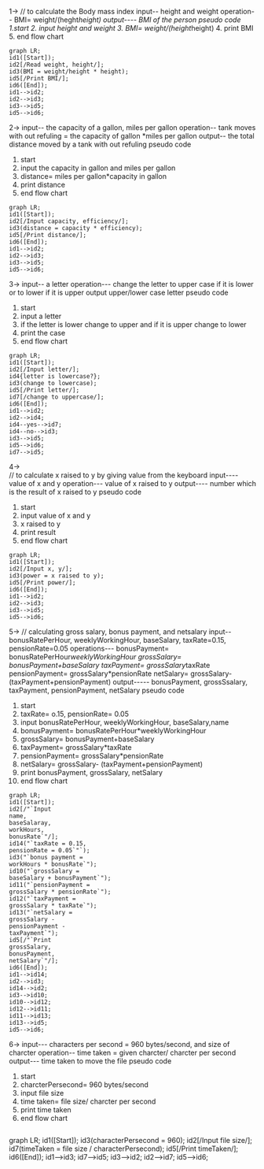 1->
// to calculate the Body mass index
input-- height and weight
operation-- BMI= weight/(heght*height)
output---- BMI of the person
pseudo code
1.start
2. input height and weight
3. BMI= weight/(height*height)
4. print BMI
5. end
flow chart
```mermaid
graph LR;
id1([Start]);
id2[/Read weight, height/];
id3(BMI = weight/height * height);
id5[/Print BMI/];
id6([End]);
id1-->id2;
id2-->id3;
id3-->id5;
id5-->id6;
```

2-> 
input-- the capacity of a gallon, miles per gallon
operation-- tank moves with out refuling = the capacity of gallon *miles per gallon
output-- the total distance moved by a tank with out refuling
pseudo code
1. start
2. input the capacity in gallon and miles per gallon
3. distance= miles per gallon*capacity in gallon
4. print distance
5. end
 flow chart
 ```mermaid
graph LR;
id1([Start]);
id2[/Input capacity, efficiency/];
id3(distance = capacity * efficiency);
id5[/Print distance/];
id6([End]);
id1-->id2;
id2-->id3;
id3-->id5;
id5-->id6;
```

3->
input-- a letter
operation--- change the letter to upper case if it is lower or to lower if it is upper
output upper/lower case letter
pseudo code
1. start
2. input a letter
3. if the letter is lower change to upper and if it is upper change to lower
4. print the case
5. end
flow chart
```mermaid
graph LR;
id1([Start]);
id2[/Input letter/];
id4{letter is lowercase?};
id3(change to lowercase);
id5[/Print letter/];
id7[/change to uppercase/];
id6([End]);
id1-->id2;
id2-->id4;
id4--yes-->id7;
id4--no-->id3;
id3-->id5;
id5-->id6;
id7-->id5;
```


4->  
// to calculate x raised to y by giving value from the keyboard
input---- value of x and y
operation--- value of x raised to y
output---- number which is the result of x raised to y
pseudo code
1. start
2. input value of x and y
3. x raised to y
4. print result
5. end
flow chart
```mermaid
graph LR;
id1([Start]);
id2[/Input x, y/];
id3(power = x raised to y);
id5[/Print power/];
id6([End]);
id1-->id2;
id2-->id3;
id3-->id5;
id5-->id6;
```

5->
// calculating gross salary, bonus payment, and netsalary
input-- bonusRatePerHour, weeklyWorkingHour, baseSalary, taxRate=0.15, pensionRate=0.05
operations--- bonusPayment= bonusRatePerHour*weeklyWorkingHour
              grossSalary= bonusPayment+baseSalary
              taxPayment= grossSalary*taxRate
              pensionPayment= grossSalary*pensionRate
              netSalary= grossSalary-(taxPayment+pensionPayment)
output----- bonusPayment, grossSsalary, taxPayment, pensionPayment, netSalary
pseudo code
1. start
3. taxRate= o.15, pensionRate= 0.05
4. input bonusRatePerHour, weeklyWorkingHour, baseSalary,name
5. bonusPayment= bonusRatePerHour*weeklyWorkingHour
6. grossSalary= bonusPayment+baseSalary
7. taxPayment= grossSalary*taxRate
8. pensionPayment= grossSalary*pensionRate
9. netSalary= grossSalary- (taxPayment+pensionPayment)
10. print bonusPayment, grossSalary, netSalary
11. end
flow chart
```mermaid
graph LR;
id1([Start]);
id2[/"`Input
name,
baseSalaray,
workHours,
bonusRate`"/];
id14("`taxRate = 0.15,
pensionRate = 0.05`"`);
id3("`bonus payment =
workHours * bonusRate`");
id10("`grossSalary =
baseSalary + bonusPayment`");
id11("`pensionPayment =
grossSalary * pensionRate`");
id12("`taxPayment =
grossSalary * taxRate`");
id13("`netSalary =
grossSalary -
pensionPayment -
taxPayment`");
id5[/"`Print
grossSalary,
bonusPayment,
netSalary`"/];
id6([End]);
id1-->id14;
id2-->id3;
id14-->id2;
id3-->id10;
id10-->id12;
id12-->id11;
id11-->id13;
id13-->id5;
id5-->id6;
```

6->
input--- characters per second = 960 bytes/second, and  size of charcter
operation-- time taken = given charcter/ charcter per second
output--- time taken to move the file
pseudo code
1. start
2. charcterPersecond= 960 bytes/second
3. input file size
4. time taken= file size/ charcter per second
5. print time taken
6. end
   flow chart
   ```mermaid
graph LR;
id1([Start]);
id3(characterPersecond = 960);
id2[/Input file size/];
id7(timeTaken = file size / characterPersecond);
id5[/Print timeTaken/];
id6([End]);
id1-->id3;
id7-->id5;
id3-->id2;
id2-->id7;
id5-->id6;
```

          

